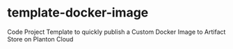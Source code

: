 # template-docker-image

Code Project Template to quickly publish a Custom Docker Image to Artifact Store on Planton Cloud
